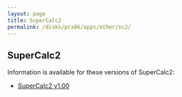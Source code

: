 ```yaml
---
layout: page
title: SuperCalc2
permalink: /disks/pcx86/apps/other/sc2/
---
```


SuperCalc2
----------

Information is available for these versions of SuperCalc2:

* [SuperCalc2 v1.00](1.00/)
